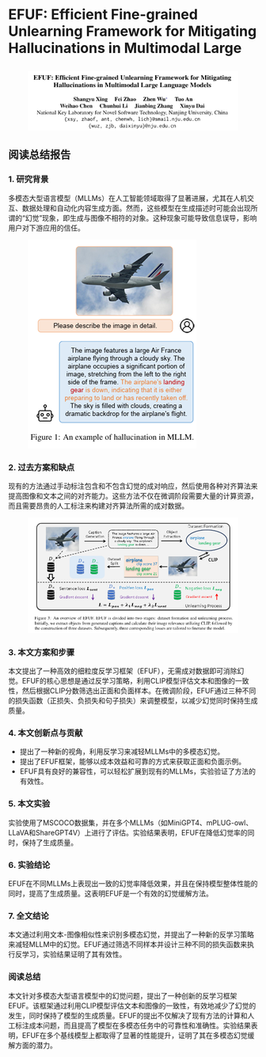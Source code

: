 # EFUF: Efficient Fine-grained Unlearning Framework for Mitigating  Hallucinations in Multimodal Large

##

<figure><img src="../.gitbook/assets/image (1) (1) (1) (1) (1) (1) (1) (1) (1) (1) (1) (1) (1) (1) (1) (1) (1) (1) (1) (1) (1) (1) (1) (1) (1) (1) (1) (1) (1) (1) (1) (1) (1) (1) (1) (1) (1) (1) (1) (1) (1) (1) (1) (1) (1) (1) (1) (1) (1) (1) (1) (1) (1) (1) (1) (1) (1) (1) (1) (1) ( (2).png" alt=""><figcaption></figcaption></figure>

## 阅读总结报告

### 1. 研究背景

多模态大型语言模型（MLLMs）在人工智能领域取得了显著进展，尤其在人机交互、数据处理和自动化内容生成方面。然而，这些模型在生成描述时可能会出现所谓的“幻觉”现象，即生成与图像不相符的对象。这种现象可能导致信息误导，影响用户对下游应用的信任。

<figure><img src="../.gitbook/assets/image (2) (1) (1) (1) (1) (1) (1) (1) (1) (1) (1) (1) (1) (1) (1) (1) (1) (1) (1) (1) (1) (1) (1) (1) (1) (1) (1) (1) (1) (1) (1) (1) (1) (1) (1) (1) (1) (1) (1) (1) (1) (1) (1) (1) (1) (1) (1) (1) (1) (1) (1) (1) (1) (1) (1) (1) (1) (1) (1) (1) ( (1).png" alt=""><figcaption></figcaption></figure>

### 2. 过去方案和缺点

现有的方法通过手动标注包含和不包含幻觉的成对响应，然后使用各种对齐算法来提高图像和文本之间的对齐能力。这些方法不仅在微调阶段需要大量的计算资源，而且需要昂贵的人工标注来构建对齐算法所需的成对数据。

<figure><img src="../.gitbook/assets/image (3) (1) (1) (1) (1) (1) (1) (1) (1) (1) (1) (1) (1) (1) (1) (1) (1) (1) (1) (1) (1) (1) (1) (1) (1) (1) (1) (1) (1) (1) (1) (1) (1) (1) (1) (1) (1) (1) (1) (1) (1) (1) (1) (1) (1) (1) (1) (1) (1) (1) (1) (1) (1) (1).png" alt=""><figcaption></figcaption></figure>

### 3. 本文方案和步骤

本文提出了一种高效的细粒度反学习框架（EFUF），无需成对数据即可消除幻觉。EFUF的核心思想是通过反学习策略，利用CLIP模型评估文本和图像的一致性，然后根据CLIP分数筛选出正面和负面样本。在微调阶段，EFUF通过三种不同的损失函数（正损失、负损失和句子损失）来调整模型，以减少幻觉同时保持生成质量。

### 4. 本文创新点与贡献

* 提出了一种新的视角，利用反学习来减轻MLLMs中的多模态幻觉。
* 提出了EFUF框架，能够以成本效益和可靠的方式来获取正面和负面示例。
* EFUF具有良好的兼容性，可以轻松扩展到现有的MLLMs，实验验证了方法的有效性。

### 5. 本文实验

实验使用了MSCOCO数据集，并在多个MLLMs（如MiniGPT4、mPLUG-owl、LLaVA和ShareGPT4V）上进行了评估。实验结果表明，EFUF在降低幻觉率的同时，保持了生成质量。

### 6. 实验结论

EFUF在不同MLLMs上表现出一致的幻觉率降低效果，并且在保持模型整体性能的同时，提高了生成质量。这表明EFUF是一个有效的幻觉缓解方法。

### 7. 全文结论

本文通过利用文本-图像相似性来识别多模态幻觉，并提出了一种新的反学习策略来减轻MLLM中的幻觉。EFUF通过筛选不同样本并设计三种不同的损失函数来执行反学习，实验结果证明了其有效性。

### 阅读总结

本文针对多模态大型语言模型中的幻觉问题，提出了一种创新的反学习框架EFUF。该框架通过利用CLIP模型评估文本和图像的一致性，有效地减少了幻觉的发生，同时保持了模型的生成质量。EFUF的提出不仅解决了现有方法的计算和人工标注成本问题，而且提高了模型在多模态任务中的可靠性和准确性。实验结果表明，EFUF在多个基线模型上都取得了显著的性能提升，证明了其在多模态幻觉缓解方面的潜力。

